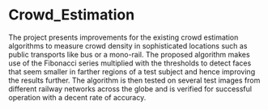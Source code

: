 # Crowd_Estimation
The project presents improvements for the existing crowd estimation algorithms to measure crowd density in sophisticated locations such as public transports like bus or a mono-rail. The proposed algorithm makes use of the Fibonacci series multiplied with the thresholds to detect faces that seem smaller in farther regions of a test subject and hence improving the results further. The algorithm is then tested on several test images from different railway networks across the globe and is verified for successful operation with a decent rate of accuracy.
